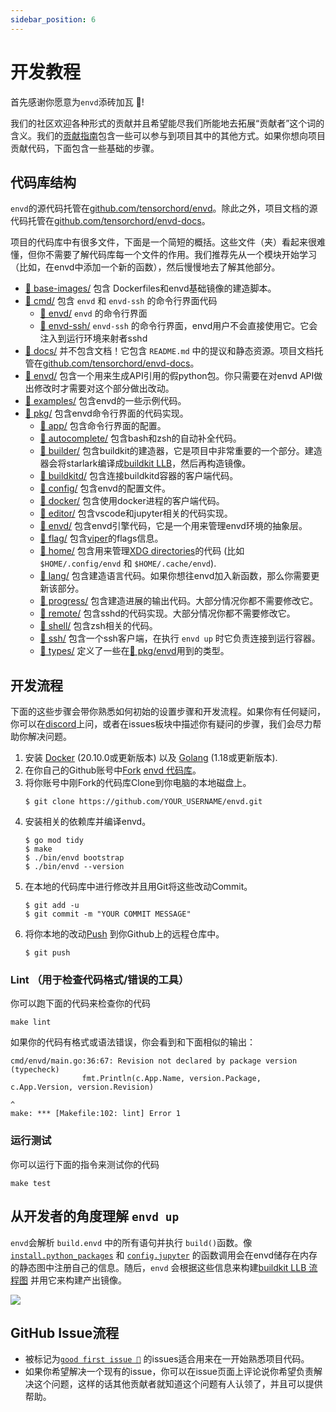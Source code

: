 ```yaml
---
sidebar_position: 6
---
```



# 开发教程

首先感谢你愿意为`envd`添砖加瓦 🌟! 

我们的社区欢迎各种形式的贡献并且希望能尽我们所能地去拓展“贡献者”这个词的含义。我们的[贡献指南](./contributing)包含一些可以参与到项目其中的其他方式。如果你想向项目贡献代码，下面包含一些基础的步骤。

## 代码库结构

`envd`的源代码托管在[github.com/tensorchord/envd](https://github.com/tensorchord/envd)。除此之外，项目文档的源代码托管在[github.com/tensorchord/envd-docs](https://github.com/tensorchord/envd-docs)。

项目的代码库中有很多文件，下面是一个简短的概括。这些文件（夹）看起来很难懂，但你不需要了解代码库每一个文件的作用。我们推荐先从一个模块开始学习（比如，在envd中添加一个新的函数），然后慢慢地去了解其他部分。

- [📁 base-images/](https://github.com/tensorchord/envd/tree/main/base-images) 包含 Dockerfiles和envd基础镜像的建造脚本。
- [📁 cmd/](https://github.com/tensorchord/envd/tree/main/cmd) 包含 `envd` 和 `envd-ssh` 的命令行界面代码
    - [📁 envd/](https://github.com/tensorchord/envd/tree/main/cmd/envd) `envd` 的命令行界面
    - [📁 envd-ssh/](https://github.com/tensorchord/envd/tree/main/cmd/envd-ssh) `envd-ssh` 的命令行界面，envd用户不会直接使用它。它会注入到运行环境来射者sshd
- [📁 docs/](https://github.com/tensorchord/envd/tree/main/docs) 并不包含文档！它包含 `README.md` 中的提议和静态资源。项目文档托管在[github.com/tensorchord/envd-docs](https://github.com/tensorchord/envd-docs)。
- [📁 envd/](https://github.com/tensorchord/envd/tree/main/envd) 包含一个用来生成API引用的假python包。你只需要在对envd API做出修改时才需要对这个部分做出改动。
- [📁 examples/](https://github.com/tensorchord/envd/tree/main/examples) 包含envd的一些示例代码。
- [📁 pkg/](https://github.com/tensorchord/envd/tree/main/pkg) 包含envd命令行界面的代码实现。
    - [📁 app/](https://github.com/tensorchord/envd/tree/main/pkg/app) 包含命令行界面的配置。
    - [📁 autocomplete/](https://github.com/tensorchord/envd/tree/main/pkg/autocomplete) 包含bash和zsh的自动补全代码。
    - [📁 builder/](https://github.com/tensorchord/envd/tree/main/pkg/builder) 包含buildkit的建造器，它是项目中非常重要的一个部分。建造器会将starlark编译成[buildkit LLB](https://github.com/moby/buildkit#exploring-llb)，然后再构造镜像。
    - [📁 buildkitd/](https://github.com/tensorchord/envd/tree/main/pkg/buildkitd) 包含连接buildkitd容器的客户端代码。
    - [📁 config/](https://github.com/tensorchord/envd/tree/main/pkg/config) 包含envd的配置文件。
    - [📁 docker/](https://github.com/tensorchord/envd/tree/main/pkg/docker) 包含使用docker进程的客户端代码。
    - [📁 editor/](https://github.com/tensorchord/envd/tree/main/pkg/editor) 包含vscode和jupyter相关的代码实现。
    - [📁 envd/](https://github.com/tensorchord/envd/tree/main/pkg/envd) 包含envd引擎代码，它是一个用来管理envd环境的抽象层。
    - [📁 flag/](https://github.com/tensorchord/envd/tree/main/pkg/flag) 包含[viper](https://github.com/spf13/viper)的flags信息。
    - [📁 home/](https://github.com/tensorchord/envd/tree/main/pkg/home) 包含用来管理[XDG directories](https://specifications.freedesktop.org/basedir-spec/basedir-spec-latest.html)的代码 (比如 `$HOME/.config/envd` 和 `$HOME/.cache/envd`).
    - [📁 lang/](https://github.com/tensorchord/envd/tree/main/pkg/lang) 包含建造语言代码。如果你想往envd加入新函数，那么你需要更新该部分。
    - [📁 progress/](https://github.com/tensorchord/envd/tree/main/pkg/progress) 包含建造进展的输出代码。大部分情况你都不需要修改它。
    - [📁 remote/](https://github.com/tensorchord/envd/tree/main/pkg/remote) 包含sshd的代码实现。大部分情况你都不需要修改它。
    - [📁 shell/](https://github.com/tensorchord/envd/tree/main/pkg/shell) 包含zsh相关的代码。
    - [📁 ssh/](https://github.com/tensorchord/envd/tree/main/pkg/ssh) 包含一个ssh客户端，在执行 `envd up` 时它负责连接到运行容器。
    - [📁 types/](https://github.com/tensorchord/envd/tree/main/pkg/types) 定义了一些在[📁 pkg/envd](https://github.com/tensorchord/envd/tree/main/pkg/envd)用到的类型。

## 开发流程

下面的这些步骤会带你熟悉如何初始的设置步骤和开发流程。如果你有任何疑问，你可以在[discord](https://discord.gg/KqswhpVgdU)上问，或者在issues板块中描述你有疑问的步骤，我们会尽力帮助你解决问题。

1. 安装 [Docker](https://www.docker.com/products/docker-desktop/) (20.10.0或更新版本) 以及 [Golang](https://go.dev/dl/) (1.18或更新版本).
1. 在你自己的Github账号中[Fork](https://help.github.com/articles/fork-a-repo) [envd 代码库](https://github.com/tensorchord/envd)。
1. 将你账号中刚Fork的代码库Clone到你电脑的本地磁盘上。
    ```
    $ git clone https://github.com/YOUR_USERNAME/envd.git
    ```
1. 安装相关的依赖库并编译envd。
    ```
    $ go mod tidy
    $ make
    $ ./bin/envd bootstrap
    $ ./bin/envd --version
    ```
1. 在本地的代码库中进行修改并且用Git将这些改动Commit。
    ```
    $ git add -u
    $ git commit -m "YOUR COMMIT MESSAGE"
    ```
1. 将你本地的改动[Push](https://help.github.com/articles/github-glossary/#push) 到你Github上的远程仓库中。
    ```
    $ git push
    ```

### Lint （用于检查代码格式/错误的工具）

你可以跑下面的代码来检查你的代码

```
make lint
```

如果你的代码有格式或语法错误，你会看到和下面相似的输出：

```
cmd/envd/main.go:36:67: Revision not declared by package version (typecheck)
                fmt.Println(c.App.Name, version.Package, c.App.Version, version.Revision)
                                                                                ^
make: *** [Makefile:102: lint] Error 1
```

### 运行测试

你可以运行下面的指令来测试你的代码

```
make test
```

## 从开发者的角度理解 `envd up`

`envd`会解析 `build.envd` 中的所有语句并执行 `build()`函数。像[`install.python_packages`](../api/install#python_packages) 和 [`config.jupyter`](../api/config#jupyter) 的函数调用会在envd储存在内存的静态图中注册自己的信息。随后，`envd` 会根据这些信息来构建[buildkit LLB 流程图](https://github.com/moby/buildkit#exploring-llb) 并用它来构建产出镜像。

![](./assets/envd-arch.svg)

## GitHub Issue流程

- 被标记为[`good first issue 💖`](https://github.com/tensorchord/envd/issues?q=is%3Aissue+is%3Aopen+label%3A%22good+first+issue+%E2%9D%A4%EF%B8%8F%22) 的issues适合用来在一开始熟悉项目代码。
- 如果你希望解决一个现有的issue，你可以在issue页面上评论说你希望负责解决这个问题，这样的话其他贡献者就知道这个问题有人认领了，并且可以提供帮助。
